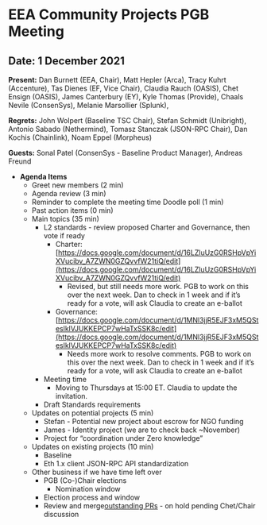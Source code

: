 # EEA Community Projects PGB Meeting

## Date:  1 December 2021

**Present:** Dan Burnett (EEA, Chair), Matt Hepler (Arca), Tracy Kuhrt (Accenture), Tas Dienes (EF, Vice Chair), Claudia Rauch (OASIS), Chet Ensign (OASIS), James Canterbury (EY), Kyle Thomas (Provide), Chaals Nevile (ConsenSys), Melanie Marsollier (Splunk), 

**Regrets:** John Wolpert (Baseline TSC Chair), Stefan Schmidt (Unibright), Antonio Sabado (Nethermind), Tomasz Stanczak (JSON-RPC Chair), Dan Kochis (Chainlink), Noam Eppel (Morpheus)

**Guests:** Sonal Patel (ConsenSys - Baseline Product Manager), Andreas Freund

* **Agenda Items**
  * Greet new members (2 min)
  * Agenda review (3 min)
  * Reminder to complete the meeting time Doodle poll (1 min)
  * Past action items (0 min)
  * Main topics (35 min)
    * L2 standards - review proposed Charter and Governance, then vote if ready
      * Charter: [https://docs.google.com/document/d/16LZluUzG0RSHpVpYiXVucibv_A7ZWN0GZQvvfW21tiQ/edit](https://docs.google.com/document/d/16LZluUzG0RSHpVpYiXVucibv_A7ZWN0GZQvvfW21tiQ/edit)
        * Revised, but still needs more work.  PGB to work on this over the next week. Dan to check in 1 week and if it’s ready for a vote, will ask Claudia to create an e-ballot
      * Governance: [https://docs.google.com/document/d/1MNl3jjR5EJF3xM5QSteslklVJUKKEPCP7wHaTxSSK8c/edit](https://docs.google.com/document/d/1MNl3jjR5EJF3xM5QSteslklVJUKKEPCP7wHaTxSSK8c/edit)
        * Needs more work to resolve comments.  PGB to work on this over the next week. Dan to check in 1 week and if it’s ready for a vote, will ask Claudia to create an e-ballot
    * Meeting time 
      * Moving to Thursdays at 15:00 ET. Claudia to update the invitation. 
    * Draft Standards requirements
  * Updates on potential projects (5 min)
    * Stefan - Potential new project about escrow for NGO funding
    * James - Identity project (we are to check back ~November)
    * Project for “coordination under Zero knowledge” 
  * Updates on existing projects (10 min)
    * Baseline
    * Eth 1.x client JSON-RPC API standardization
  * Other business if we have time left over
    * PGB (Co-)Chair elections
      * Nomination window
    * Election process and window
    * Review and merge[outstanding PRs](https://github.com/ethereum-oasis/oasis-open-project/pulls)  - on hold pending Chet/Chair discussion
